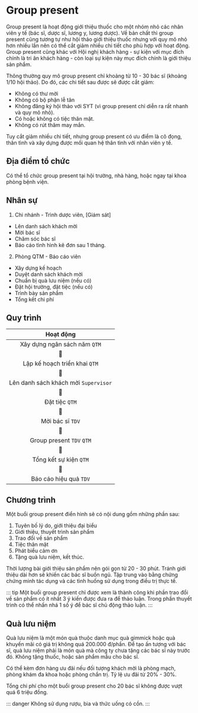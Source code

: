 # Group present
Group present là hoạt động giới thiệu thuốc cho một nhóm nhỏ các nhân viên y tế (bác sĩ, dược sĩ, lương y, lương dược). Về bản chất thì group present cũng tương tự như hội thảo giới thiệu thuốc nhưng với quy mô nhỏ hơn nhiều lần nên có thể cắt giảm nhiều chi tiết cho phù hợp với hoạt động. Group present cũng khác với Hội nghị khách hàng - sự kiện với mục đích chính là tri ân khách hàng - còn loại sự kiện này mục đích chính là giới thiệu sản phẩm.

Thông thường quy mô group present chỉ khoảng từ 10 - 30 bác sĩ (khoảng 1/10 hội thảo). Do đó, các chi tiết sau được sẽ được cắt giảm:
* Không có thư mời
* Không có bộ phận lễ tân
* Không đăng ký hội thảo với SYT (vì group present chỉ diễn ra rất nhanh và quy mô nhỏ).
* Có hoặc không có tiệc thân mật.
* Không có rút thăm may mắn.

Tuy cắt giảm nhiều chi tiết, nhưng group present có ưu điểm là cô đọng, thân tình và xây dựng được mối quan hệ thân tình với nhân viên y tế.

## Địa điểm tổ chức
Có thể tổ chức group present tại hội trường, nhà hàng, hoặc ngay tại khoa phòng bệnh viện.

## Nhân sự
1. Chi nhánh - Trình dược viên, [Giám sát]
* Lên danh sách khách mời
* Mời bác sĩ
* Chăm sóc bác sĩ
* Báo cáo tình hình kê đơn sau 1 tháng.
2. Phòng QTM - Báo cáo viên
* Xây dựng kế hoạch
* Duyệt danh sách khách mời
* Chuẩn bị quà lưu niệm (nếu có)
* Đặt hội trường, đặt tiệc (nếu có)
* Trình bày sản phẩm
* Tổng kết chi phí

## Quy trình
| Hoạt động |
| :---: |
| Xây dựng ngân sách năm ```QTM``` |
| :small_red_triangle_down: |
| Lập kế hoạch triển khai ```QTM``` |
| :small_red_triangle_down: |
| Lên danh sách khách mời ```Supervisor``` | 
| :small_red_triangle_down: |
| Đặt tiệc ```QTM``` |
| :small_red_triangle_down: |
| Mời bác sĩ ```TDV``` |
| :small_red_triangle_down: |
| Group present ```TDV``` ```QTM``` |
| :small_red_triangle_down: |
| Tổng kết sự kiện ```QTM``` |
| :small_red_triangle_down: |
| Báo cáo hiệu quả ```TDV``` |


## Chương trình
Một buổi group present điển hình sẽ có nội dung gồm những phần sau:
1. Tuyên bố lý do, giới thiệu đại biểu
2. Giới thiệu, thuyết trình sản phẩm
3. Trao đổi về sản phẩm
4. Tiệc thân mật
5. Phát biểu cảm ơn
5. Tặng quà lưu niệm, kết thúc.

Thời lượng bài giới thiệu sản phẩm nên gói gọn từ 20 - 30 phút. Tránh giới thiệu dài hơn sẽ khiến các bác sĩ buồn ngủ. Tập trung vào bằng chứng chứng minh tác dụng và các tình huống sử dụng trong điều trị thực tế.

::: tip 
Một buổi group present chỉ được xem là thành công khi phần trao đổi về sản phẩm có ít nhất 3 ý kiến được đưa ra để thảo luận. Trong phần thuyết trình có thể nhấn nhá 1 số ý để bác sĩ chủ động thảo luận.
:::

## Quà lưu niệm
Quà lưu niệm là một món quà thuộc danh mục quà gimmick hoặc quà khuyến mãi có giá trị không quá 200.000 đ/phần. Để tạo ấn tượng với bác sĩ, quà lưu niệm phải là món quà mà công ty chưa tặng các bác sĩ này trước đó.
Không tặng thuốc, hoặc sản phẩm mẫu cho bác sĩ.

Có thể kèm đơn hàng ưu đãi nếu đối tượng khách mời là phòng mạch, phòng khám đa khoa hoặc phòng chẩn trị. Tỷ lệ ưu đãi từ 20% - 30%.

Tổng chi phí cho một buổi group present cho 20 bác sĩ không được vượt quá 6 triệu đồng.

::: danger
Không sử dụng rượu, bia và thức uống có cồn.
:::